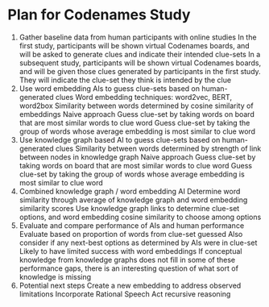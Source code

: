 # Plan for Codenames Study
1. Gather baseline data from human participants with online studies
In the first study, participants will be shown virtual Codenames boards, and will be asked to generate clues and indicate their intended clue-sets
In a subsequent study, participants will be shown virtual Codenames boards, and will be given those clues generated by participants in the first study. They will indicate the clue-set they think is intended by the clue
2. Use word embedding AIs to guess clue-sets based on human-generated clues
Word embedding techniques: word2vec, BERT, word2box
Similarity between words determined by cosine similarity of embeddings
Naive approach
Guess clue-set by taking words on board that are most similar words to clue word
Guess clue-set by taking the group of words whose average embedding is most similar to clue word
3. Use knowledge graph based AI to guess clue-sets based on human-generated clues
Similarity between words determined by strength of link between nodes in knowledge graph
Naive approach
Guess clue-set by taking words on board that are most similar words to clue word
Guess clue-set by taking the group of words whose average embedding is most similar to clue word
4. Combined knowledge graph / word embedding AI
Determine word similarity through average of knowledge graph and word embedding similarity scores
Use knowledge graph links to determine clue-set options, and word embedding cosine similarity to choose among options
5. Evaluate and compare performance of AIs and human performance
Evaluate based on proportion of words from clue-set guessed
Also consider if any next-best options as determined by AIs were in clue-set
Likely to have limited success with word embeddings
If conceptual knowledge from knowledge graphs does not fill in some of these performance gaps, there is an interesting question of what sort of knowledge is missing
6. Potential next steps
Create a new embedding to address observed limitations
Incorporate Rational Speech Act recursive reasoning
